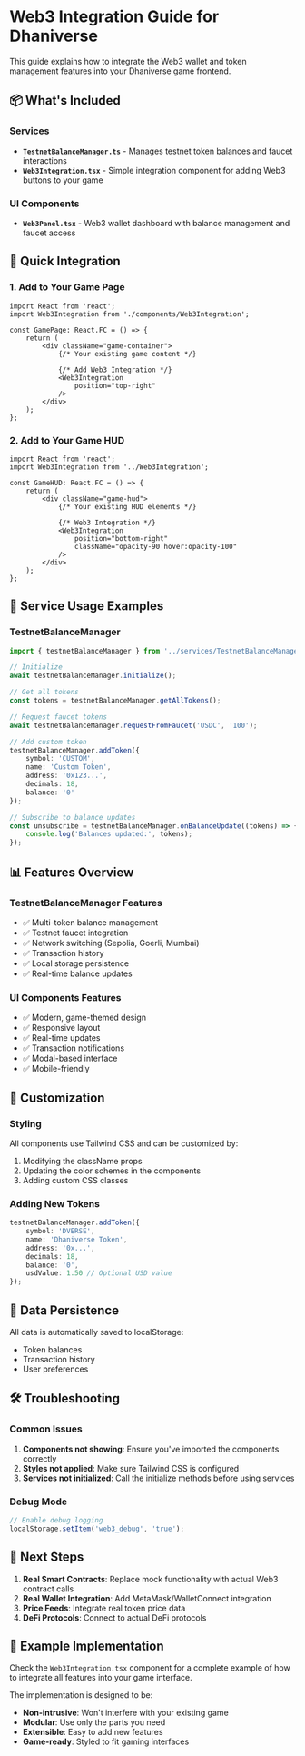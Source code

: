 # Web3 Integration Guide for Dhaniverse

This guide explains how to integrate the Web3 wallet and token management features into your Dhaniverse game frontend.

## 📦 What's Included

### Services
- **`TestnetBalanceManager.ts`** - Manages testnet token balances and faucet interactions
- **`Web3Integration.tsx`** - Simple integration component for adding Web3 buttons to your game

### UI Components
- **`Web3Panel.tsx`** - Web3 wallet dashboard with balance management and faucet access

## 🚀 Quick Integration

### 1. Add to Your Game Page

```tsx
import React from 'react';
import Web3Integration from './components/Web3Integration';

const GamePage: React.FC = () => {
    return (
        <div className="game-container">
            {/* Your existing game content */}
            
            {/* Add Web3 Integration */}
            <Web3Integration 
                position="top-right" 
            />
        </div>
    );
};
```

### 2. Add to Your Game HUD

```tsx
import React from 'react';
import Web3Integration from '../Web3Integration';

const GameHUD: React.FC = () => {
    return (
        <div className="game-hud">
            {/* Your existing HUD elements */}
            
            {/* Web3 Integration */}
            <Web3Integration 
                position="bottom-right"
                className="opacity-90 hover:opacity-100"
            />
        </div>
    );
};
```

## 🔧 Service Usage Examples

### TestnetBalanceManager

```typescript
import { testnetBalanceManager } from '../services/TestnetBalanceManager';

// Initialize
await testnetBalanceManager.initialize();

// Get all tokens
const tokens = testnetBalanceManager.getAllTokens();

// Request faucet tokens
await testnetBalanceManager.requestFromFaucet('USDC', '100');

// Add custom token
testnetBalanceManager.addToken({
    symbol: 'CUSTOM',
    name: 'Custom Token',
    address: '0x123...',
    decimals: 18,
    balance: '0'
});

// Subscribe to balance updates
const unsubscribe = testnetBalanceManager.onBalanceUpdate((tokens) => {
    console.log('Balances updated:', tokens);
});
```

## 📊 Features Overview

### TestnetBalanceManager Features
- ✅ Multi-token balance management
- ✅ Testnet faucet integration
- ✅ Network switching (Sepolia, Goerli, Mumbai)
- ✅ Transaction history
- ✅ Local storage persistence
- ✅ Real-time balance updates

### UI Components Features
- ✅ Modern, game-themed design
- ✅ Responsive layout
- ✅ Real-time updates
- ✅ Transaction notifications
- ✅ Modal-based interface
- ✅ Mobile-friendly

## 🎨 Customization

### Styling
All components use Tailwind CSS and can be customized by:
1. Modifying the className props
2. Updating the color schemes in the components
3. Adding custom CSS classes

### Adding New Tokens
```typescript
testnetBalanceManager.addToken({
    symbol: 'DVERSE',
    name: 'Dhaniverse Token',
    address: '0x...',
    decimals: 18,
    balance: '0',
    usdValue: 1.50 // Optional USD value
});
```

## 🔄 Data Persistence

All data is automatically saved to localStorage:
- Token balances
- Transaction history
- User preferences

## 🛠 Troubleshooting

### Common Issues

1. **Components not showing**: Ensure you've imported the components correctly
2. **Styles not applied**: Make sure Tailwind CSS is configured
3. **Services not initialized**: Call the initialize methods before using services

### Debug Mode
```typescript
// Enable debug logging
localStorage.setItem('web3_debug', 'true');
```

## 🚀 Next Steps

1. **Real Smart Contracts**: Replace mock functionality with actual Web3 contract calls
2. **Real Wallet Integration**: Add MetaMask/WalletConnect integration
3. **Price Feeds**: Integrate real token price data
4. **DeFi Protocols**: Connect to actual DeFi protocols

## 📝 Example Implementation

Check the `Web3Integration.tsx` component for a complete example of how to integrate all features into your game interface.

The implementation is designed to be:
- **Non-intrusive**: Won't interfere with your existing game
- **Modular**: Use only the parts you need
- **Extensible**: Easy to add new features
- **Game-ready**: Styled to fit gaming interfaces
